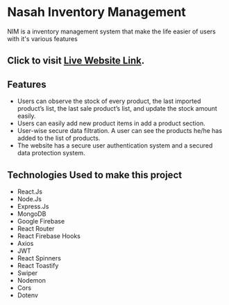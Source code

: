 # Nasah Inventory Management

NIM is a inventory management system that make the life easier of users with it's various features

## Click to visit [Live Website Link](https://nasah-inventory-management.web.app/).

## Features

* Users can observe the stock of every product, the last imported product’s list, the last
sale product’s list, and update the stock amount easily.
* Users can easily add new product items in add a product section.
* User-wise secure data filtration. A user can see the products he/he has added to the list
of products.
* The website has a secure user authentication system and a secured data protection
system.

## Technologies Used to make this project
* React.Js
* Node.Js
* Express.Js
* MongoDB
* Google Firebase
* React Router
* React Firebase Hooks
* Axios
* JWT
* React Spinners
* React Toastify
* Swiper
* Nodemon
* Cors
* Dotenv
